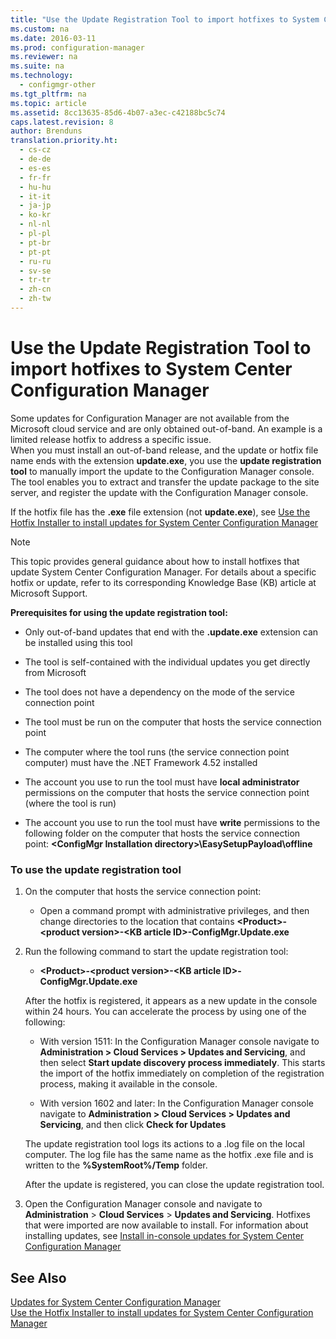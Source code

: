```yaml
---
title: "Use the Update Registration Tool to import hotfixes to System Center Configuration Manager"
ms.custom: na
ms.date: 2016-03-11
ms.prod: configuration-manager
ms.reviewer: na
ms.suite: na
ms.technology: 
  - configmgr-other
ms.tgt_pltfrm: na
ms.topic: article
ms.assetid: 8cc13635-85d6-4b07-a3ec-c42188bc5c74
caps.latest.revision: 8
author: Brenduns
translation.priority.ht: 
  - cs-cz
  - de-de
  - es-es
  - fr-fr
  - hu-hu
  - it-it
  - ja-jp
  - ko-kr
  - nl-nl
  - pl-pl
  - pt-br
  - pt-pt
  - ru-ru
  - sv-se
  - tr-tr
  - zh-cn
  - zh-tw
---
```

# Use the Update Registration Tool to import hotfixes to System Center Configuration Manager
Some updates for Configuration Manager are not available from the Microsoft cloud service and are only obtained out-of-band. An example is a limited release hotfix to address a specific issue.   
When you must install an out-of-band release, and the update or hotfix file name ends with the extension **update.exe**, you use the **update registration tool** to manually import the update to the Configuration Manager console. The tool enables you to extract and transfer the update package to the site server, and register the update with the Configuration Manager console.  
  
 If the hotfix file has the **.exe** file extension (not **update.exe**), see [Use the Hotfix Installer to install updates for System Center Configuration Manager](../../../core/servers/manage/use-the-hotfix-installer-to-install-updates.md)  
  
> [!NOTE]  
>  This topic provides general guidance about how to install hotfixes that update System Center Configuration Manager. For details about a specific hotfix or update, refer to its corresponding Knowledge Base (KB) article at Microsoft Support.  
  
 **Prerequisites for using the update registration tool:**  
  
-   Only out-of-band updates that end with the **.update.exe** extension can be installed using this tool  
  
-   The tool is self-contained with the individual updates you get directly from Microsoft  
  
-   The tool does not have a dependency on the mode of the service connection point  
  
-   The tool must be run on the computer that hosts the service connection point  
  
-   The computer where the tool runs (the service connection point computer) must have the .NET Framework 4.52 installed  
  
-   The account you use to run the tool must have **local administrator** permissions on the computer that hosts the service connection point (where the tool is run)  
  
-   The account you use to run the tool must have **write** permissions to the following folder on the computer that hosts the service connection point:  **<ConfigMgr Installation directory\>\EasySetupPayload\offline**  
  
### To use the update registration tool  
  
1.  On the computer that hosts the service connection point:  
  
    -   Open a command prompt with administrative privileges, and then change directories to the location that contains **<Product\>-<product version\>-<KB article ID\>-ConfigMgr.Update.exe**  
  
2.  Run the following command to start the update registration tool:  
  
    -   **<Product\>-<product version\>-<KB article ID\>-ConfigMgr.Update.exe**  
  
     After the hotfix is registered, it appears as a new update in the console within 24 hours.  You can accelerate the process by using one of the following:  
  
    -   With version 1511:   In the Configuration Manager console navigate to **Administration > Cloud Services > Updates and Servicing**, and then select **Start update discovery process immediately**.  This starts the import of the hotfix immediately on completion of the registration process, making it available in the console.  
  
    -   With version 1602 and later: In the Configuration Manager console navigate to **Administration > Cloud Services > Updates and Servicing**, and then click **Check for Updates**  
  
     The update registration tool logs its actions to a .log file on the local computer. The log file has the same name as the hotfix .exe file and is written to the **%SystemRoot%/Temp** folder.  
  
     After the update is registered, you can close the update registration tool.  
  
3.  Open the Configuration Manager console and navigate to **Administration** > **Cloud Services** > **Updates and Servicing**. Hotfixes that were imported are now available to install. For information about installing updates, see [Install in-console updates for System Center Configuration Manager](../../../core/servers/manage/install-in-console-updates.md)  
  
## See Also  
 [Updates for System Center Configuration Manager](../../../core/servers/manage/updates.md)   
 [Use the Hotfix Installer to install updates for System Center Configuration Manager](../../../core/servers/manage/use-the-hotfix-installer-to-install-updates.md)